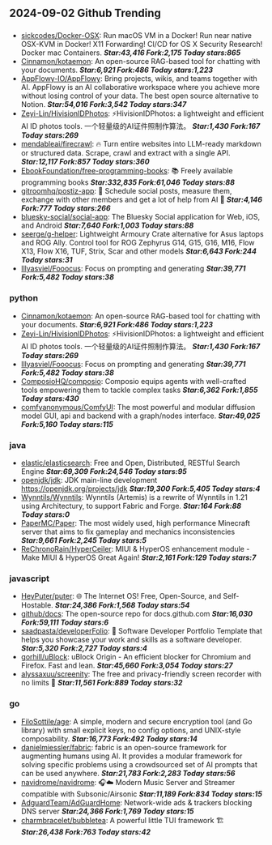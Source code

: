 ## 2024-09-02 Github Trending

### 
* [sickcodes/Docker-OSX](https://github.com/sickcodes/Docker-OSX): Run macOS VM in a Docker! Run near native OSX-KVM in Docker! X11 Forwarding! CI/CD for OS X Security Research! Docker mac Containers. ***Star:43,416 Fork:2,175 Today stars:865***
* [Cinnamon/kotaemon](https://github.com/Cinnamon/kotaemon): An open-source RAG-based tool for chatting with your documents. ***Star:6,921 Fork:486 Today stars:1,223***
* [AppFlowy-IO/AppFlowy](https://github.com/AppFlowy-IO/AppFlowy): Bring projects, wikis, and teams together with AI. AppFlowy is an AI collaborative workspace where you achieve more without losing control of your data. The best open source alternative to Notion. ***Star:54,016 Fork:3,542 Today stars:347***
* [Zeyi-Lin/HivisionIDPhotos](https://github.com/Zeyi-Lin/HivisionIDPhotos): ⚡️HivisionIDPhotos: a lightweight and efficient AI ID photos tools. 一个轻量级的AI证件照制作算法。 ***Star:1,430 Fork:167 Today stars:269***
* [mendableai/firecrawl](https://github.com/mendableai/firecrawl): 🔥 Turn entire websites into LLM-ready markdown or structured data. Scrape, crawl and extract with a single API. ***Star:12,117 Fork:857 Today stars:360***
* [EbookFoundation/free-programming-books](https://github.com/EbookFoundation/free-programming-books): 📚 Freely available programming books ***Star:332,835 Fork:61,046 Today stars:88***
* [gitroomhq/postiz-app](https://github.com/gitroomhq/postiz-app): 📨 Schedule social posts, measure them, exchange with other members and get a lot of help from AI 🚀 ***Star:4,146 Fork:777 Today stars:266***
* [bluesky-social/social-app](https://github.com/bluesky-social/social-app): The Bluesky Social application for Web, iOS, and Android ***Star:7,640 Fork:1,003 Today stars:88***
* [seerge/g-helper](https://github.com/seerge/g-helper): Lightweight Armoury Crate alternative for Asus laptops and ROG Ally. Control tool for ROG Zephyrus G14, G15, G16, M16, Flow X13, Flow X16, TUF, Strix, Scar and other models ***Star:6,643 Fork:244 Today stars:31***
* [lllyasviel/Fooocus](https://github.com/lllyasviel/Fooocus): Focus on prompting and generating ***Star:39,771 Fork:5,482 Today stars:38***

### python
* [Cinnamon/kotaemon](https://github.com/Cinnamon/kotaemon): An open-source RAG-based tool for chatting with your documents. ***Star:6,921 Fork:486 Today stars:1,223***
* [Zeyi-Lin/HivisionIDPhotos](https://github.com/Zeyi-Lin/HivisionIDPhotos): ⚡️HivisionIDPhotos: a lightweight and efficient AI ID photos tools. 一个轻量级的AI证件照制作算法。 ***Star:1,430 Fork:167 Today stars:269***
* [lllyasviel/Fooocus](https://github.com/lllyasviel/Fooocus): Focus on prompting and generating ***Star:39,771 Fork:5,482 Today stars:38***
* [ComposioHQ/composio](https://github.com/ComposioHQ/composio): Composio equips agents with well-crafted tools empowering them to tackle complex tasks ***Star:6,362 Fork:1,855 Today stars:430***
* [comfyanonymous/ComfyUI](https://github.com/comfyanonymous/ComfyUI): The most powerful and modular diffusion model GUI, api and backend with a graph/nodes interface. ***Star:49,025 Fork:5,160 Today stars:115***

### java
* [elastic/elasticsearch](https://github.com/elastic/elasticsearch): Free and Open, Distributed, RESTful Search Engine ***Star:69,309 Fork:24,546 Today stars:95***
* [openjdk/jdk](https://github.com/openjdk/jdk): JDK main-line development https://openjdk.org/projects/jdk ***Star:19,300 Fork:5,405 Today stars:4***
* [Wynntils/Wynntils](https://github.com/Wynntils/Wynntils): Wynntils (Artemis) is a rewrite of Wynntils in 1.21 using Architectury, to support Fabric and Forge. ***Star:164 Fork:88 Today stars:0***
* [PaperMC/Paper](https://github.com/PaperMC/Paper): The most widely used, high performance Minecraft server that aims to fix gameplay and mechanics inconsistencies ***Star:9,661 Fork:2,245 Today stars:5***
* [ReChronoRain/HyperCeiler](https://github.com/ReChronoRain/HyperCeiler): MIUI & HyperOS enhancement module - Make MIUI & HyperOS Great Again! ***Star:2,161 Fork:129 Today stars:7***

### javascript
* [HeyPuter/puter](https://github.com/HeyPuter/puter): 🌐 The Internet OS! Free, Open-Source, and Self-Hostable. ***Star:24,386 Fork:1,568 Today stars:54***
* [github/docs](https://github.com/github/docs): The open-source repo for docs.github.com ***Star:16,030 Fork:59,111 Today stars:6***
* [saadpasta/developerFolio](https://github.com/saadpasta/developerFolio): 🚀 Software Developer Portfolio Template that helps you showcase your work and skills as a software developer. ***Star:5,320 Fork:2,727 Today stars:4***
* [gorhill/uBlock](https://github.com/gorhill/uBlock): uBlock Origin - An efficient blocker for Chromium and Firefox. Fast and lean. ***Star:45,660 Fork:3,054 Today stars:27***
* [alyssaxuu/screenity](https://github.com/alyssaxuu/screenity): The free and privacy-friendly screen recorder with no limits 🎥 ***Star:11,561 Fork:889 Today stars:32***

### go
* [FiloSottile/age](https://github.com/FiloSottile/age): A simple, modern and secure encryption tool (and Go library) with small explicit keys, no config options, and UNIX-style composability. ***Star:16,773 Fork:492 Today stars:14***
* [danielmiessler/fabric](https://github.com/danielmiessler/fabric): fabric is an open-source framework for augmenting humans using AI. It provides a modular framework for solving specific problems using a crowdsourced set of AI prompts that can be used anywhere. ***Star:21,783 Fork:2,283 Today stars:56***
* [navidrome/navidrome](https://github.com/navidrome/navidrome): 🎧☁️ Modern Music Server and Streamer compatible with Subsonic/Airsonic ***Star:11,189 Fork:834 Today stars:15***
* [AdguardTeam/AdGuardHome](https://github.com/AdguardTeam/AdGuardHome): Network-wide ads & trackers blocking DNS server ***Star:24,366 Fork:1,769 Today stars:15***
* [charmbracelet/bubbletea](https://github.com/charmbracelet/bubbletea): A powerful little TUI framework 🏗 ***Star:26,438 Fork:763 Today stars:42***
